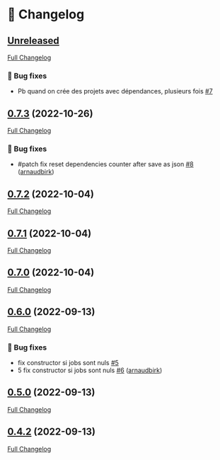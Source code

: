 # 📑 Changelog

## [Unreleased](https://github.com/ign-gpao/builder-python/tree/HEAD)

[Full Changelog](https://github.com/ign-gpao/builder-python/compare/0.7.3...HEAD)

### 🐛 Bug fixes

- Pb quand on crée des projets avec dépendances, plusieurs fois [\#7](https://github.com/ign-gpao/builder-python/issues/7)

## [0.7.3](https://github.com/ign-gpao/builder-python/tree/0.7.3) (2022-10-26)

[Full Changelog](https://github.com/ign-gpao/builder-python/compare/0.7.2...0.7.3)

### 🐛 Bug fixes

- \#patch fix reset dependencies counter after save as json [\#8](https://github.com/ign-gpao/builder-python/pull/8) ([arnaudbirk](https://github.com/arnaudbirk))

## [0.7.2](https://github.com/ign-gpao/builder-python/tree/0.7.2) (2022-10-04)

[Full Changelog](https://github.com/ign-gpao/builder-python/compare/0.7.1...0.7.2)

## [0.7.1](https://github.com/ign-gpao/builder-python/tree/0.7.1) (2022-10-04)

[Full Changelog](https://github.com/ign-gpao/builder-python/compare/0.7.0...0.7.1)

## [0.7.0](https://github.com/ign-gpao/builder-python/tree/0.7.0) (2022-10-04)

[Full Changelog](https://github.com/ign-gpao/builder-python/compare/0.6.0...0.7.0)

## [0.6.0](https://github.com/ign-gpao/builder-python/tree/0.6.0) (2022-09-13)

[Full Changelog](https://github.com/ign-gpao/builder-python/compare/0.5.0...0.6.0)

### 🐛 Bug fixes

- fix constructor si jobs sont nuls [\#5](https://github.com/ign-gpao/builder-python/issues/5)
- 5 fix constructor si jobs sont nuls [\#6](https://github.com/ign-gpao/builder-python/pull/6) ([arnaudbirk](https://github.com/arnaudbirk))

## [0.5.0](https://github.com/ign-gpao/builder-python/tree/0.5.0) (2022-09-13)

[Full Changelog](https://github.com/ign-gpao/builder-python/compare/0.4.2...0.5.0)

## [0.4.2](https://github.com/ign-gpao/builder-python/tree/0.4.2) (2022-09-13)

[Full Changelog](https://github.com/ign-gpao/builder-python/compare/72ce6462718f040068cbe312c77a60b86a1448b9...0.4.2)



